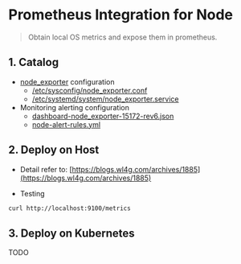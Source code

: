 # Prometheus Integration for Node

> Obtain local OS metrics and expose them in  prometheus.

## 1. Catalog

- [node_exporter](node_exporter) configuration
  - [/etc/sysconfig/node_exporter.conf](sysconfig/node_exporter.conf)
  - [/etc/systemd/system/node_exporter.service](systemd/node_exporter.service)
- Monitoring alerting configuration
  - [dashboard-node_exporter-15172-rev6.json](dashboard-node_exporter-15172-rev6.json)
  - [node-alert-rules.yml](node-alert-rules.yml)

## 2. Deploy on Host

- Detail refer to: [https://blogs.wl4g.com/archives/1885](https://blogs.wl4g.com/archives/1885)

- Testing

```bash
curl http://localhost:9100/metrics
```

## 3. Deploy on Kubernetes

TODO
